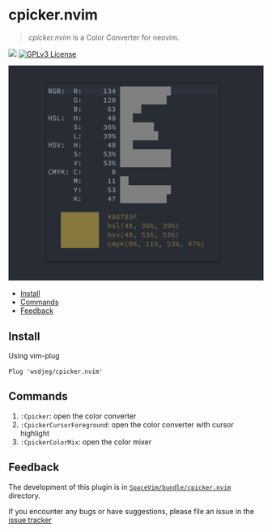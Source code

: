 # cpicker.nvim

> _cpicker.nvim_ is a Color Converter for neovim.

[![](https://spacevim.org/img/build-with-SpaceVim.svg)](https://spacevim.org)
[![GPLv3 License](https://img.spacevim.org/license-GPLv3-blue.svg)](LICENSE)

![cpicker](./img/cpicker.png)

<!-- vim-markdown-toc GFM -->

- [Install](#install)
- [Commands](#commands)
- [Feedback](#feedback)

<!-- vim-markdown-toc -->
## Install

Using vim-plug

```
Plug 'wsdjeg/cpicker.nvim'
```

## Commands

1. `:Cpicker`: open the color converter
2. `:CpickerCursorForeground`: open the color converter with cursor highlight
3. `:CpickerColorMix`: open the color mixer 

## Feedback

The development of this plugin is in [`SpaceVim/bundle/cpicker.nvim`](https://github.com/SpaceVim/SpaceVim/tree/master/bundle/cpicker.nvim) directory.

If you encounter any bugs or have suggestions, please file an issue in the [issue tracker](https://github.com/SpaceVim/SpaceVim/issues)
